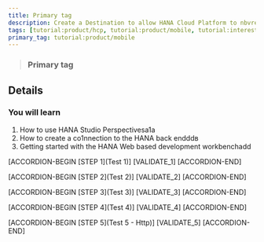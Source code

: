 ```yaml
---
title: Primary tag
description: Create a Destination to allow HANA Cloud Platform to nbvread/write data
tags: [tutorial:product/hcp, tutorial:product/mobile, tutorial:interest/gettingstarted]
primary_tag: tutorial:product/mobile
---
```


>### Primary tag

## Details
### You will learn  
1. How to use HANA Studio Perspectivesa1a
2. How to create a co1nnection to the HANA back endddв
3. Getting started with the HANA Web based development workbenchadd

[ACCORDION-BEGIN [STEP 1](Test 1)]
[VALIDATE_1]
[ACCORDION-END] 

[ACCORDION-BEGIN [STEP 2](Test 2)]
[VALIDATE_2]
[ACCORDION-END]

[ACCORDION-BEGIN [STEP 3](Test 3)]
[VALIDATE_3]
[ACCORDION-END]

[ACCORDION-BEGIN [STEP 4](Test 4)]
[VALIDATE_4]
[ACCORDION-END]

[ACCORDION-BEGIN [STEP 5](Test 5 - Http)]
[VALIDATE_5]
[ACCORDION-END]
